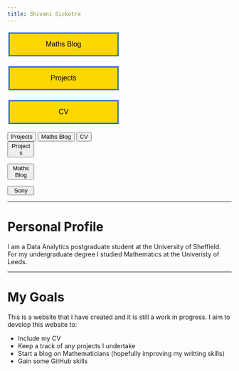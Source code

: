 ```yaml
---
title: Shivani Sickotra
---
```

<form action="https://sickotra.github.io/maths">
    <input type="submit" style = "
  border: ridge #4780D5; /* Blue */
  color: black;
  background-color: #FFD700; /* Yellow */                                
  padding: 15px 25px;                               
  text-align: center;
  text-decoration: none;
  display: inline-block;
  width: calc(50% - 4px);
  font-size: 16px;
  margin: 4px 2px;
  cursor: pointer;" value="Maths Blog" />
</form>

<form action="https://sickotra.github.io/projects">
    <input type="submit" style = "
  border: ridge #4780D5; /* Blue */
  color: black;
  background-color: #FFD700; /* Yellow */                                
  padding: 15px 25px;                               
  text-align: center;
  text-decoration: none;
  display: inline-block;
  width: calc(50% - 4px);
  font-size: 16px;
  margin: 4px 2px;
  cursor: pointer;" value="Projects" />
</form>

<form action="https://sickotra.github.io/cv">
    <input type="submit" style = "
  border: ridge #4780D5; /* Blue */
  color: black;
  background-color: #FFD700; /* Yellow */                                
  padding: 15px 25px;                               
  text-align: center;
  text-decoration: none;
  display: inline-block;
  width: calc(50% - 4px);
  font-size: 16px;
  margin: 4px 2px;
  cursor: pointer;" value="CV" />
</form>



<div class="btn-group">
  <button>Projects</button>
  <button>Maths Blog</button>
  <button>CV</button>
</div>



<!-- Three buttons in a group -->
<div class="btn-group" style="width:60%">
  
  <form action="https://sickotra.github.io/projects">
     <button style="width:20%">Projects</button>
  </form>
  
  <form action="https://sickotra.github.io/maths">
     <button style="width:20%">Maths Blog</button>
  </form>
  
  <form action="https://sickotra.github.io/cv">
     <button style="width:20%">Sony</button>
  </form>
  
</div>

-----------------------------------------------------------------

# Personal Profile 
I am a Data Analytics postgraduate student at the University of Sheffield. For my undergraduate degree I studied Mathematics at the Univeristy of Leeds.

-----------------------------------------------------------------

# My Goals 
This is a website that I have created and it is still a work in progress.
I aim to develop this website to:

* Include my CV
* Keep a track of any projects I undertake
* Start a blog on Mathematicians (hopefully improving my writting skills)
* Gain some GitHub skills



